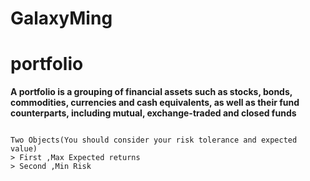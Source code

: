 # GalaxyMing
# portfolio
**A portfolio is a grouping of financial assets such as stocks, bonds, commodities, currencies and cash equivalents, as well as their fund counterparts, including mutual, exchange-traded and closed funds**
 ```
 
Two Objects(You should consider your risk tolerance and expected value)
> First ,Max Expected returns
> Second ,Min Risk
